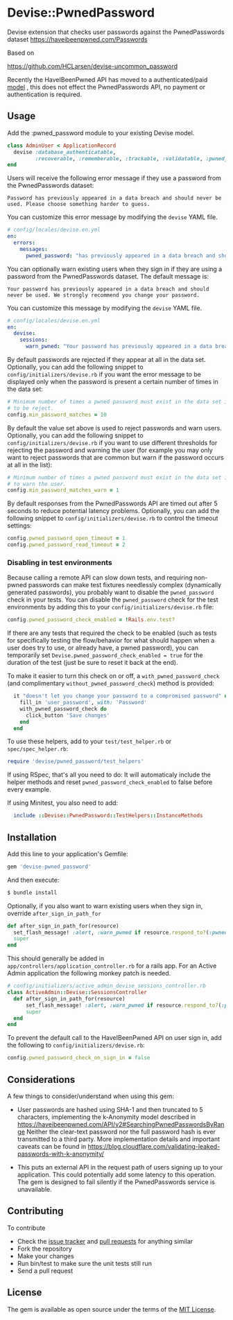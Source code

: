 # Devise::PwnedPassword
Devise extension that checks user passwords against the PwnedPasswords dataset https://haveibeenpwned.com/Passwords

Based on

https://github.com/HCLarsen/devise-uncommon_password

Recently the HaveIBeenPwned API has moved to a authenticated/paid [model](https://www.troyhunt.com/authentication-and-the-have-i-been-pwned-api/) , this does not effect the PwnedPasswords API, no payment or authentication is required.


## Usage
Add the :pwned_password module to your existing Devise model.

```ruby
class AdminUser < ApplicationRecord
  devise :database_authenticatable,
         :recoverable, :rememberable, :trackable, :validatable, :pwned_password
end
```

Users will receive the following error message if they use a password from the
PwnedPasswords dataset:

```
Password has previously appeared in a data breach and should never be used. Please choose something harder to guess.
```

You can customize this error message by modifying the `devise` YAML file.

```yml
# config/locales/devise.en.yml
en:
  errors:
    messages:
      pwned_password: "has previously appeared in a data breach and should never be used. If you've ever used it anywhere before, change it immediately!"
```

You can optionally warn existing users when they sign in if they are using a password from the PwnedPasswords dataset. The default message is:

```
Your password has previously appeared in a data breach and should never be used. We strongly recommend you change your password.
```

You can customize this message by modifying the `devise` YAML file.

```yml
# config/locales/devise.en.yml
en:
  devise:
    sessions:
      warn_pwned: "Your password has previously appeared in a data breach and should never be used. We strongly recommend you change your password everywhere you have used it."
```

By default passwords are rejected if they appear at all in the data set.
Optionally, you can add the following snippet to `config/initializers/devise.rb`
if you want the error message to be displayed only when the password is present
a certain number of times in the data set:

```ruby
# Minimum number of times a pwned password must exist in the data set in order
# to be reject.
config.min_password_matches = 10
```

By default the value set above is used to reject passwords and warn users.
Optionally, you can add the following snippet to `config/initializers/devise.rb`
if you want to use different thresholds for rejecting the password and warning
the user (for example you may only want to reject passwords that are common but
warn if the password occurs at all in the list):

```ruby
# Minimum number of times a pwned password must exist in the data set in order
# to warn the user.
config.min_password_matches_warn = 1
```

By default responses from the PwnedPasswords API are timed out after 5 seconds
to reduce potential latency problems.
Optionally, you can add the following snippet to `config/initializers/devise.rb`
to control the timeout settings:

```ruby
config.pwned_password_open_timeout = 1
config.pwned_password_read_timeout = 2
```

### Disabling in test environments

Because calling a remote API can slow down tests, and requiring non-pwned passwords can make test fixtures needlessly complex (dynamically generated passwords), you probably want to disable the `pwned_password` check in your tests. You can disable the `pwned_password` check for the test environments by adding this to your `config/initializers/devise.rb` file:

```ruby
config.pwned_password_check_enabled = !Rails.env.test?
```

If there are any tests that required the check to be enabled (such as tests for specifically testing the flow/behavior for what should happen when a user does try to use, or already have, a pwned password), you can temporarily set `Devise.pwned_password_check_enabled = true` for the duration of the test (just be sure to reset it back at the end).

To make it easier to turn this check on or off, a `with_pwned_password_check` (and complimentary `without_pwned_password_check`) method is provided:

```ruby
  it "doesn't let you change your password to a compromised password" do
    fill_in 'user_password', with: 'Password'
    with_pwned_password_check do
      click_button 'Save changes'
    end
  end
```

To use these helpers, add to your `test/test_helper.rb` or `spec/spec_helper.rb`:

```ruby
require 'devise/pwned_password/test_helpers'
```

If using RSpec, that's all you need to do: It will automaticaly include the helper methods and reset `pwned_password_check_enabled` to false before every example.

If using Minitest, you also need to add:
```ruby
  include ::Devise::PwnedPassword::TestHelpers::InstanceMethods
```


## Installation
Add this line to your application's Gemfile:

```ruby
gem 'devise-pwned_password'
```

And then execute:
```bash
$ bundle install
```

Optionally, if you also want to warn existing users when they sign in, override `after_sign_in_path_for`
```ruby
def after_sign_in_path_for(resource)
  set_flash_message! :alert, :warn_pwned if resource.respond_to?(:pwned?) && resource.pwned?
  super
end
```

This should generally be added in ```app/controllers/application_controller.rb``` for a rails app. For an Active Admin application the following monkey patch is needed.

```ruby
# config/initializers/active_admin_devise_sessions_controller.rb
class ActiveAdmin::Devise::SessionsController
  def after_sign_in_path_for(resource)
      set_flash_message! :alert, :warn_pwned if resource.respond_to?(:pwned?) && resource.pwned?
      super
  end
end
```

To prevent the default call to the HaveIBeenPwned API on user sign in, add the following to `config/initializers/devise.rb`:

```ruby
config.pwned_password_check_on_sign_in = false
```

## Considerations

A few things to consider/understand when using this gem:

* User passwords are hashed using SHA-1 and then truncated to 5 characters,
  implementing the k-Anonymity model described in
  https://haveibeenpwned.com/API/v2#SearchingPwnedPasswordsByRange
  Neither the clear-text password nor the full password hash is ever transmitted
  to a third party. More implementation details and important caveats can be
  found in https://blog.cloudflare.com/validating-leaked-passwords-with-k-anonymity/

* This puts an external API in the request path of users signing up to your
  application. This could potentially add some latency to this operation. The
  gem is designed to fail silently if the PwnedPasswords service is unavailable.

## Contributing

To contribute

* Check the [issue tracker](https://github.com/michaelbanfield/devise-pwned_password/issues) and [pull requests](https://github.com/michaelbanfield/devise-pwned_password/pulls) for anything similar
* Fork the repository
* Make your changes
* Run bin/test to make sure the unit tests still run
* Send a pull request

## License
The gem is available as open source under the terms of the [MIT License](http://opensource.org/licenses/MIT).
